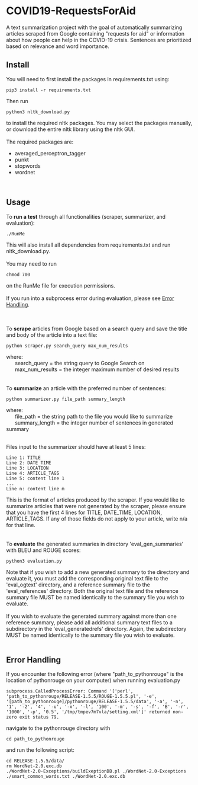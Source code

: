 # COVID19-RequestsForAid

A text summarization project with the goal of automatically summarizing articles scraped from Google containing "requests for aid" or information about how people can help in the COVID-19 crisis. Sentences are prioritized based on relevance and word importance.

## Install

You will need to first install the packages in requirements.txt using:
```
pip3 install -r requirements.txt
```
Then run
```
python3 nltk_download.py
```
to install the required nltk packages. You may select the packages manually, or download the entire nltk library using the nltk GUI.
<br />
<br />
The required packages are:
- averaged_perceptron_tagger
- punkt
- stopwords
- wordnet          
<br />

## Usage

To **run a test** through all functionalities (scraper, summarizer, and evaluation):
```
./RunMe
```
This will also install all dependencies from requirements.txt and run nltk_download.py.
<br />
<br/>
You may need to run
```
chmod 700
```
on the RunMe file for execution permissions.
<br />
<br />
If you run into a subprocess error during evaluation, please see [Error Handling](#Error-Handling).
<br />
<br />
<br />

To **scrape** articles from Google based on a search query and save the title and body of the article into a text file:
```
python scraper.py search_query max_num_results
```
where:
<br />
&nbsp;&nbsp;&nbsp;&nbsp;&nbsp;&nbsp;search_query = the string query to Google Search on
<br />
&nbsp;&nbsp;&nbsp;&nbsp;&nbsp;&nbsp;max_num_results = the integer maximum number of desired results
<br />
<br />
<br/>
To **summarize** an article with the preferred number of sentences:
```
python summarizer.py file_path summary_length
```
where:
<br />
&nbsp;&nbsp;&nbsp;&nbsp;&nbsp;&nbsp;file_path = the string path to the file you would like to summarize
<br />
&nbsp;&nbsp;&nbsp;&nbsp;&nbsp;&nbsp;summary_length = the integer number of sentences in generated summary
<br />
<br/>

Files input to the summarizer should have at least 5 lines:
```
Line 1: TITLE
Line 2: DATE_TIME
Line 3: LOCATION
Line 4: ARTICLE_TAGS
Line 5: content line 1
...
Line n: content line m
```
This is the format of articles produced by the scraper. If you would like to summarize articles that were not generated by the scraper, please ensure that you have the first 4 lines for TITLE, DATE_TIME, LOCATION, ARTICLE_TAGS. If any of those fields do not apply to your article, write n/a for that line.
<br />
<br />
<br/>
To **evaluate** the generated summaries in directory 'eval_gen_summaries' with BLEU and ROUGE scores:
```
python3 evaluation.py
```
Note that if you wish to add a new generated summary to the directory and evaluate it, you must add the corresponding original text file to the 'eval_ogtext' directory, and a reference summary file to the 'eval_references' directory. Both the original text file and the reference summary file MUST be named identically to the summary file you wish to evaluate.
<br/>
<br/>
If you wish to evaluate the generated summary against more than one reference summary, please add all additional summary text files to a subdirectory in the 'eval_generatedrefs' directory. Again, the subdirectory MUST be named identically to the summary file you wish to evaluate.
<br />
<br />
## Error Handling

If you encounter the following error (where "path_to_pythonrouge" is the location of pythonrouge on your computer) when running evaluation.py
```
subprocess.CalledProcessError: Command '['perl', 'path_to_pythonrouge/RELEASE-1.5.5/ROUGE-1.5.5.pl', '-e', '[path_to_pythonrouge]/pythonrouge/RELEASE-1.5.5/data', '-a', '-n', '1', '-2', '4', '-u', '-x', '-l', '100', '-m', '-s', '-f', 'B', '-r', '1000', '-p', '0.5', '/tmp/tmpev7m7vla/setting.xml']' returned non-zero exit status 79.
```
navigate to the pythonrouge directory with
```
cd path_to_pythonrouge
```
and run the following script:
```
cd RELEASE-1.5.5/data/
rm WordNet-2.0.exc.db
./WordNet-2.0-Exceptions/buildExeptionDB.pl ./WordNet-2.0-Exceptions ./smart_common_words.txt ./WordNet-2.0.exc.db
```
